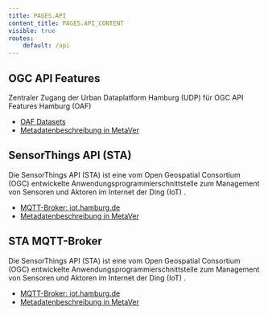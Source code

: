 ```yaml
---
title: PAGES.API
content_title: PAGES.API_CONTENT
visible: true
routes:
    default: /api
---
```


## OGC API Features

Zentraler Zugang der Urban Dataplatform Hamburg (UDP) für OGC API Features Hamburg (OAF)

* [OAF Datasets](https://api.hamburg.de/datasets/v1?target=_blank)
* [Metadatenbeschreibung in MetaVer](https://metaver.de/trefferanzeige?docuuid=355D0466-445C-45D9-ADCB-C49015D5AB4E&target=_blank)

## SensorThings API (STA)

Die SensorThings API (STA) ist eine vom Open Geospatial Consortium (OGC) entwickelte Anwendungsprogrammierschnittstelle zum Management von Sensoren und Aktoren im Internet der Ding (IoT) .

* [MQTT-Broker: iot.hamburg.de](https://iot.hamburg.de?target=_blank)
* [Metadatenbeschreibung in MetaVer](https://metaver.de/trefferanzeige?docuuid=19A339AE-FD6E-4551-9AD7-F9624C8A55FF&target=_blank)

## STA MQTT-Broker

Die SensorThings API (STA) ist eine vom Open Geospatial Consortium (OGC) entwickelte Anwendungsprogrammierschnittstelle zum Management von Sensoren und Aktoren im Internet der Ding (IoT) .

* [MQTT-Broker: iot.hamburg.de](https://iot.hamburg.de?target=_blank)
* [Metadatenbeschreibung in MetaVer](https://metaver.de/trefferanzeige?docuuid=785D987C-AAFF-471D-AE3A-EBCD4C9E23F1&target=_blank)